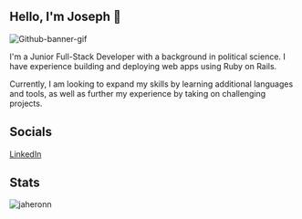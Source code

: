 ## Hello, I'm Joseph 👋
![Github-banner-gif](https://github.com/user-attachments/assets/833d6973-337d-42e1-84bf-adbedcf6bd8c)

I'm a Junior Full-Stack Developer with a background in political science. I have experience building and deploying web apps using Ruby on Rails.

Currently, I am looking to expand my skills by learning additional languages and tools, as well as further my experience by taking on challenging projects.

<!-- https://github.com/user-attachments/assets/9e5c0b4b-85b0-4790-888e-1297b78b6ab3 -->

## Socials
[LinkedIn][-1]

## Stats
<p><img align="left" src="https://github-readme-stats.vercel.app/api/top-langs?username=jaheronn&show_icons=true&locale=en&layout=compact&theme=github_dark" alt="jaheronn" /></p>
<!--
**JAHeronn/JAHeronn** is a ✨ _special_ ✨ repository because its `README.md` (this file) appears on your GitHub profile.

Here are some ideas to get you started:

- 🔭 I’m currently working on ...
- 🌱 I’m currently learning ...
- 👯 I’m looking to collaborate on ...
- 🤔 I’m looking for help with ...
- 💬 Ask me about ...
- 📫 How to reach me: ...
- 😄 Pronouns: ...
- ⚡ Fun fact: ...
-->

[-1]: https://www.linkedin.com/in/jaheronn/
